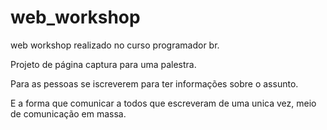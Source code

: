 # web_workshop
web workshop realizado no curso programador br.


Projeto de página captura para uma palestra.

Para as pessoas se iscreverem para ter informações sobre o assunto.

E a forma que comunicar a todos que escreveram de uma unica vez, meio de comunicação em massa.
